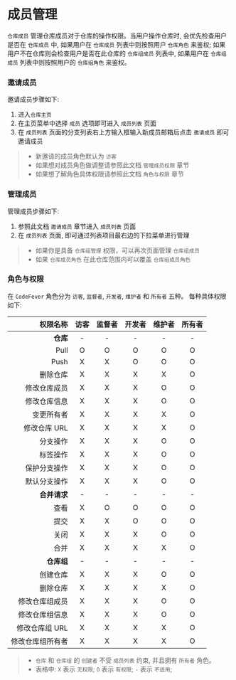 # 成员管理

`仓库成员` 管理仓库成员对于仓库的操作权限。当用户操作仓库时, 会优先检查用户是否在 `仓库成员` 中, 如果用户在 `仓库成员` 列表中则按照用户 `仓库角色` 来鉴权; 如果用户不在仓库则会检查用户是否在此仓库的 `仓库组成员` 列表中, 如果用户在 `仓库组成员` 列表中则按照用户的 `仓库组角色` 来鉴权。

### 邀请成员

邀请成员步骤如下:

1. 进入`仓库主页`
1. 在主页菜单中选择 `成员` 选项即可进入 `成员列表` 页面
1. 在 `成员列表` 页面的分支列表右上方输入框输入新成员邮箱后点击 `邀请成员` 即可邀请成员

> - 新邀请的成员角色默认为 `访客`
> - 如果想对成员角色做调整请参照此文档 `管理成员权限` 章节
> - 如果想了解角色具体权限请参照此文档 `角色与权限` 章节

### 管理成员

管理成员步骤如下:

1. 参照此文档 `邀请成员` 章节进入 `成员列表` 页面
1. 在 `成员列表` 页面, 即可通过列表项目最右边的下拉菜单进行管理

> - 如果你是具备 `仓库组管理` 权限，可以再次页面管理 `仓库组成员`
> - 如果 `仓库成员角色` 在此仓库范围内可以覆盖 `仓库组成员角色`

### 角色与权限

在 `CodeFever` 角色分为 `访客`, `监督者`, `开发者`, `维护者` 和 `所有者` 五种。 每种具体权限如下:

| 权限名称 | 访客 | 监督者 | 开发者 | 维护者 | 所有者 |
| -:| :-: | :-: | :-: | :-: | :-: |
| **仓库** | - | - | - | - | - |
| Pull | O | O | O | O | O |
| Push | X | X | O | O | O |
| 删除仓库 | X | X | X | X | O |
| 修改仓库成员 | X | X | X | O | O |
| 修改仓库信息 | X | X | X | O | O |
| 变更所有者 | X | X | X | X | O |
| 修改仓库 URL | X | X | X | X | O |
| 分支操作 | X | X | X | O | O |
| 标签操作 | X | X | X | O | O |
| 保护分支操作 | X | X | X | O | O |
| 默认分支操作 | X | X | X | O | O |
| **合并请求** | - | - | - | - | - |
| 查看 | X | O | O | O | O |
| 提交 | X | X | O | O | O |
| 关闭 | X | X | X | O | O |
| 合并 | X | X | X | X | O |
| **仓库组** | - | - | - | - | - |
| 创建仓库 | X | X | X | O | O |
| 删除仓库 | X | X | X | X | O |
| 修改仓库组成员 | X | X | X | O | O |
| 修改仓库组信息 | X | X | X | O | O |
| 修改仓库组 URL | X | X | X | X | O |
| 修改仓库组所有者 | X | X | X | X | O |

> - `仓库` 和 `仓库组` 的 `创建者` 不受 `成员列表` 约束, 并且拥有 `所有者` 角色。
> - 表格中: `X` 表示 `无权限`; `O` 表示 `有权限`; `-` 表示 `不适用`;